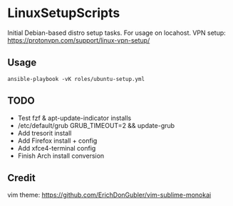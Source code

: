 # LinuxSetupScripts
Initial Debian-based distro setup tasks.
For usage on locahost.
VPN setup: https://protonvpn.com/support/linux-vpn-setup/

## Usage
```ansible-playbook -vK roles/ubuntu-setup.yml```

## TODO
- Test fzf & apt-update-indicator installs
- /etc/default/grub GRUB_TIMEOUT=2 && update-grub
- Add tresorit install
- Add Firefox install + config
- Add xfce4-terminal config
- Finish Arch install conversion

## Credit
vim theme: https://github.com/ErichDonGubler/vim-sublime-monokai
